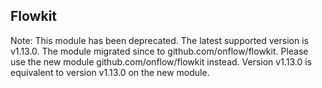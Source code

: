 ## Flowkit

Note: This module has been deprecated. The latest supported version is v1.13.0. The module migrated since to github.com/onflow/flowkit. Please use the new module github.com/onflow/flowkit instead. Version v1.13.0 is equivalent to version v1.13.0 on the new module.
